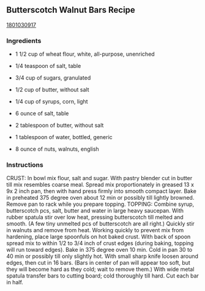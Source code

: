 ## Butterscotch Walnut Bars Recipe

[1801030917](http://cookeatshare.com/recipes/butterscotch-walnut-bars-96548)

### Ingredients

 - 1 1/2 cup of wheat flour, white, all-purpose, unenriched

 - 1/4 teaspoon of salt, table

 - 3/4 cup of sugars, granulated

 - 1/2 cup of butter, without salt

 - 1/4 cup of syrups, corn, light

 - 6 ounce of salt, table

 - 2 tablespoon of butter, without salt

 - 1 tablespoon of water, bottled, generic

 - 8 ounce of nuts, walnuts, english

### Instructions

CRUST: In bowl mix flour, salt and sugar. With pastry blender cut in butter till mix resembles coarse meal. Spread mix proportionately in greased 13 x 9x 2 inch pan, then with hand press firmly into smooth compact layer. Bake in preheated 375 degree oven about 12 min or possibly till lightly browned. Remove pan to rack while you prepare topping. TOPPING: Combine syrup, butterscotch pcs, salt, butter and water in large heavy saucepan. With rubber spatula stir over low heat, pressing butterscotch till melted and smooth. (A few tiny unmelted pcs of butterscotch are all right.) Quickly stir in walnuts and remove from heat. Working quickly to prevent mix from hardening, place large spoonfuls on hot baked crust. With back of spoon spread mix to within 1/2 to 3/4 inch of crust edges (during baking, topping will run toward edges). Bake in 375 degree oven 10 min. Cold in pan 30 to 40 min or possibly till only slightly hot. With small sharp knife loosen around edges, then cut in 16 bars. (Bars in center of pan will appear too soft, but they will become hard as they cold; wait to remove them.) With wide metal spatula transfer bars to cutting board; cold thoroughly till hard. Cut each bar in half.